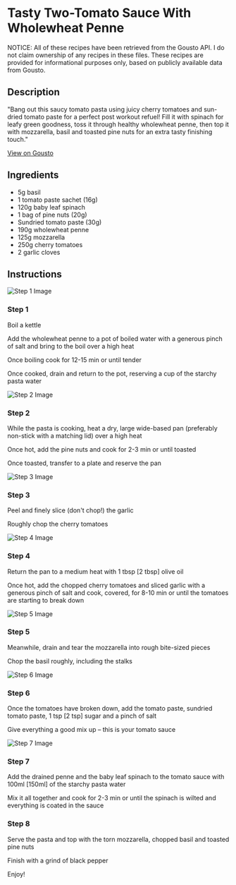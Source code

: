 # Tasty Two-Tomato Sauce With Wholewheat Penne

NOTICE: All of these recipes have been retrieved from the Gousto API. I do not claim ownership of any recipes in these files. These recipes are provided for informational purposes only, based on publicly available data from Gousto.

## Description

"Bang out this saucy tomato pasta using juicy cherry tomatoes and sun-dried tomato paste for a perfect post workout refuel! Fill it with spinach for leafy green goodness, toss it through healthy wholewheat penne, then top it with mozzarella, basil and toasted pine nuts for an extra tasty finishing touch."

[View on Gousto](https://www.gousto.co.uk/recipes/cookbook/tasty-two-tomato-sauce-with-wholewheat-penne)

## Ingredients

- 5g basil
- 1 tomato paste sachet (16g)
- 120g baby leaf spinach
- 1 bag of pine nuts (20g)
- Sundried tomato paste (30g)
- 190g wholewheat penne
- 125g mozzarella
- 250g cherry tomatoes
- 2 garlic cloves

## Instructions

![Step 1 Image](https://production-media.gousto.co.uk/cms/recipe-step-image/2153-Step-1-v2-x200.jpg)

### Step 1

Boil a kettle


Add the wholewheat penne to a pot of boiled water with a generous pinch of salt and bring to the boil over a high heat


Once boiling cook for 12-15 min or until tender


Once cooked, drain and return to the pot, reserving a cup of the starchy pasta water

![Step 2 Image](https://production-media.gousto.co.uk/cms/recipe-step-image/2153-Step-2-x200.jpg)

### Step 2

While the pasta is cooking, heat a dry, large wide-based pan (preferably non-stick with a matching lid) over a high heat


Once hot, add the pine nuts and cook for 2-3 min or until toasted 


Once toasted, transfer to a plate and reserve the pan

![Step 3 Image](https://production-media.gousto.co.uk/cms/recipe-step-image/2153-Step-3-x200.jpg)

### Step 3

Peel and finely slice (don't chop!) the garlic


Roughly chop the cherry tomatoes

![Step 4 Image](https://production-media.gousto.co.uk/cms/recipe-step-image/2153-Step-4-x200.jpg)

### Step 4

Return the pan to a medium heat with 1 tbsp<span class="text-danger"> [2 tbsp]</span> olive oil


Once hot, add the chopped cherry tomatoes and sliced garlic with a generous pinch of salt and cook, covered, for 8-10 min or until the tomatoes are starting to break down

![Step 5 Image](https://production-media.gousto.co.uk/cms/recipe-step-image/2153-Step-5-x200.jpg)

### Step 5

Meanwhile, drain and tear the mozzarella into rough bite-sized pieces 


Chop the basil roughly, including the stalks

![Step 6 Image](https://production-media.gousto.co.uk/cms/recipe-step-image/2153-Step-6-x200.jpg)

### Step 6

Once the tomatoes have broken down, add the tomato paste, sundried tomato paste, 1 tsp <span class="text-danger">[2 tsp]</span> sugar and a pinch of salt


Give everything a good mix up – this is your tomato sauce

![Step 7 Image](https://production-media.gousto.co.uk/cms/recipe-step-image/2153-Step-7-x200.jpg)

### Step 7

Add the drained penne and the baby leaf spinach to the tomato sauce with 100ml <span class="text-danger">[150ml] </span>of the<span class="text-danger"> </span>starchy pasta water


Mix it all together and cook for 2-3 min or until the spinach is wilted and everything is coated in the sauce

### Step 8

Serve the pasta and top with the torn mozzarella, chopped basil and toasted pine nuts


Finish with a grind of black pepper 


Enjoy!

